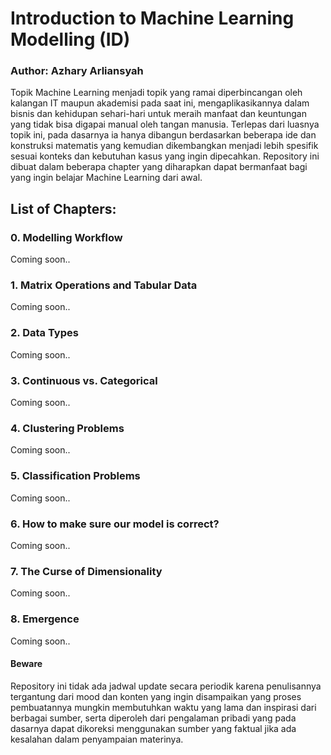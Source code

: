 # Introduction to Machine Learning Modelling (ID)

### Author: Azhary Arliansyah

Topik Machine Learning menjadi topik yang ramai diperbincangan oleh kalangan IT maupun akademisi pada saat ini, 
mengaplikasikannya dalam bisnis dan kehidupan sehari-hari untuk meraih manfaat dan keuntungan yang tidak bisa digapai manual oleh tangan manusia.
Terlepas dari luasnya topik ini, pada dasarnya ia hanya dibangun berdasarkan beberapa ide dan konstruksi matematis yang kemudian dikembangkan 
menjadi lebih spesifik sesuai konteks dan kebutuhan kasus yang ingin dipecahkan. Repository ini dibuat dalam beberapa chapter yang diharapkan dapat bermanfaat bagi yang ingin belajar Machine Learning dari awal.


## List of Chapters:

### 0. Modelling Workflow

Coming soon..

### 1. Matrix Operations and Tabular Data

Coming soon..

### 2. Data Types

Coming soon..

### 3. Continuous vs. Categorical

Coming soon..

### 4. Clustering Problems

Coming soon..

### 5. Classification Problems

Coming soon..

### 6. How to make sure our model is correct?

Coming soon..

### 7. The Curse of Dimensionality

Coming soon..

### 8. Emergence

Coming soon..




#### Beware
Repository ini tidak ada jadwal update secara periodik karena penulisannya tergantung dari mood dan konten yang ingin disampaikan yang proses pembuatannya mungkin membutuhkan waktu yang lama dan inspirasi dari berbagai sumber, 
serta diperoleh dari pengalaman pribadi yang pada dasarnya dapat dikoreksi menggunakan sumber yang faktual jika ada kesalahan dalam penyampaian materinya.
